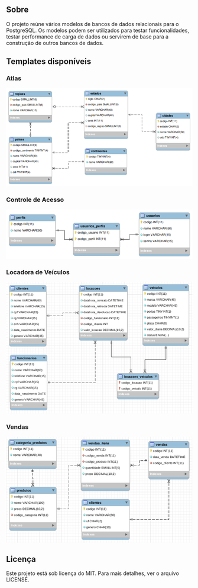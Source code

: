 ## Sobre
O projeto reúne vários modelos de bancos de dados relacionais para o PostgreSQL. Os modelos podem ser utilizados para testar funcionalidades, testar performance de carga de dados ou servirem de base para a construção de outros bancos de dados.

## Templates disponíveis

### Atlas
![](atlas/atlas.png)

### Controle de Acesso
![](controleacesso/controleacesso.png)

### Locadora de Veículos
![](locadoraveiculos/locadoraveiculos.png)

### Vendas
![](vendas/vendas.png)

## Licença
Este projeto está sob licença do MIT. Para mais detalhes, ver o arquivo LICENSE.
